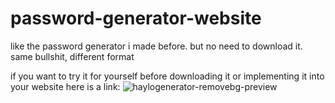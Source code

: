 # password-generator-website
like the password generator i made before. but no need to download it. same bullshit, different format

if you want to try it for yourself before downloading it or implementing it into your website here is a link:
![haylogenerator-removebg-preview](https://user-images.githubusercontent.com/69397486/182919851-d315e25c-65e9-43ad-b544-812cfb27b5f5.png)
